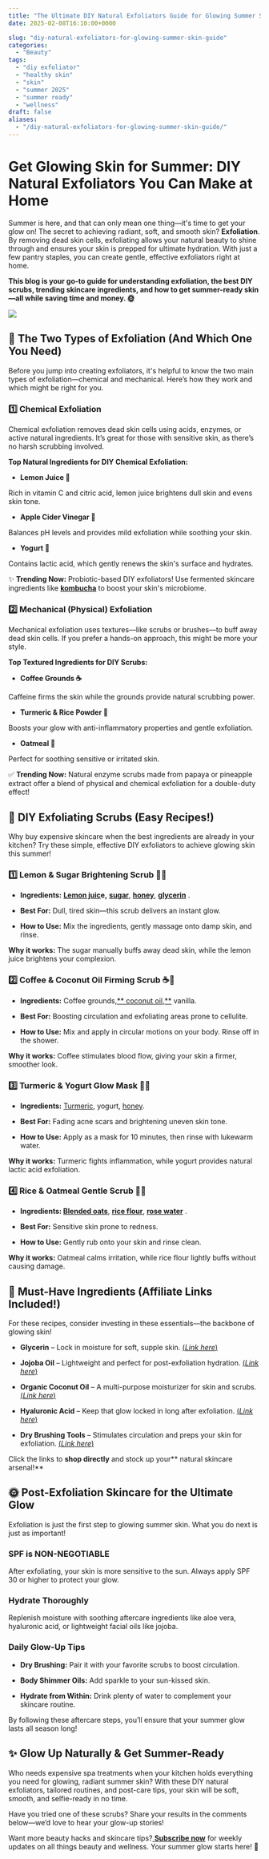 ```yaml
---
title: "The Ultimate DIY Natural Exfoliators Guide for Glowing Summer Skin"
date: 2025-02-08T16:10:00+0000

slug: "diy-natural-exfoliators-for-glowing-summer-skin-guide"
categories:
  - "Beauty"
tags:
  - "diy exfoliator"
  - "healthy skin"
  - "skin"
  - "summer 2025"
  - "summer ready"
  - "wellness"
draft: false
aliases:
  - "/diy-natural-exfoliators-for-glowing-summer-skin-guide/"
---
```

# Get Glowing Skin for Summer: DIY Natural Exfoliators You Can Make at Home

Summer is here, and that can only mean one thing—it's time to get your glow on! The secret to achieving radiant, soft, and smooth skin? **Exfoliation**. By removing dead skin cells, exfoliating allows your natural beauty to shine through and ensures your skin is prepped for ultimate hydration. With just a few pantry staples, you can create gentle, effective exfoliators right at home.

**This blog is your go-to guide for understanding exfoliation, the best DIY scrubs, trending skincare ingredients, and how to get summer-ready skin—all while saving time and money. 🌞**

![](/Jasper_2025-02-08T103A423A23.832Z_upscaled-1024x1024.webp)

## 🌿 The Two Types of Exfoliation (And Which One You Need)

Before you jump into creating exfoliators, it's helpful to know the two main types of exfoliation—chemical and mechanical. Here’s how they work and which might be right for you.

### **1️⃣ Chemical Exfoliation**

Chemical exfoliation removes dead skin cells using acids, enzymes, or active natural ingredients. It’s great for those with sensitive skin, as there’s no harsh scrubbing involved.

**Top Natural Ingredients for DIY Chemical Exfoliation:**

- **Lemon Juice 🍋**

Rich in vitamin C and citric acid, lemon juice brightens dull skin and evens skin tone.

- **Apple Cider Vinegar 🍏**

Balances pH levels and provides mild exfoliation while soothing your skin.

- **Yogurt 🥛**

Contains lactic acid, which gently renews the skin's surface and hydrates.

✨ **Trending Now:** Probiotic-based DIY exfoliators! Use fermented skincare ingredients like [**kombucha**](https://amzn.to/4jRJoYg) to boost your skin's microbiome.

### **2️⃣ Mechanical (Physical) Exfoliation**

Mechanical exfoliation uses textures—like scrubs or brushes—to buff away dead skin cells. If you prefer a hands-on approach, this might be more your style.

**Top Textured Ingredients for DIY Scrubs:**

- **Coffee Grounds ☕**

Caffeine firms the skin while the grounds provide natural scrubbing power.

- **Turmeric & Rice Powder 🌾**

Boosts your glow with anti-inflammatory properties and gentle exfoliation.

- **Oatmeal 🌾**

Perfect for soothing sensitive or irritated skin.

✅ **Trending Now:** Natural enzyme scrubs made from papaya or pineapple extract offer a blend of physical and chemical exfoliation for a double-duty effect!

## 📖 DIY Exfoliating Scrubs (Easy Recipes!)

Why buy expensive skincare when the best ingredients are already in your kitchen? Try these simple, effective DIY exfoliators to achieve glowing skin this summer!

### **1️⃣ Lemon & Sugar Brightening Scrub 🍋✨**

- **Ingredients:** **[Lemon juic](https://amzn.to/4hyXvAj)e,** [**sugar**](https://amzn.to/4hQZq38), [**honey**](https://amzn.to/4i7m87h), [**glycerin**](https://amzn.to/40PDxtV) .

- **Best For:** Dull, tired skin—this scrub delivers an instant glow.

- **How to Use:** Mix the ingredients, gently massage onto damp skin, and rinse.

**Why it works:** The sugar manually buffs away dead skin, while the lemon juice brightens your complexion.

### **2️⃣ Coffee & Coconut Oil Firming Scrub ☕🥥**

- **Ingredients:** Coffee grounds,[** coconut oil,**](https://amzn.to/413pkuO) vanilla.

- **Best For:** Boosting circulation and exfoliating areas prone to cellulite.

- **How to Use:** Mix and apply in circular motions on your body. Rinse off in the shower.

**Why it works:** Coffee stimulates blood flow, giving your skin a firmer, smoother look.

### **3️⃣ Turmeric & Yogurt Glow Mask 🌿💛**

- **Ingredients:** [Turmeric](https://amzn.to/4hy6sdm), yogurt, [honey](https://amzn.to/4hsuCpv).

- **Best For:** Fading acne scars and brightening uneven skin tone.

- **How to Use:** Apply as a mask for 10 minutes, then rinse with lukewarm water.

**Why it works:** Turmeric fights inflammation, while yogurt provides natural lactic acid exfoliation.

### **4️⃣ Rice & Oatmeal Gentle Scrub 🌾🌸**

- **Ingredients: [Blended oats](https://amzn.to/4htEvTF)**, **[rice flour](https://amzn.to/4hQ1Y18)**, [**rose water**](https://amzn.to/412wwat) .

- **Best For:** Sensitive skin prone to redness.

- **How to Use:** Gently rub onto your skin and rinse clean.

**Why it works:** Oatmeal calms irritation, while rice flour lightly buffs without causing damage.

## 🛒 Must-Have Ingredients (Affiliate Links Included!)

For these recipes, consider investing in these essentials—the backbone of glowing skin!

- **Glycerin** – Lock in moisture for soft, supple skin. [(*Link here*)](https://amzn.to/42Qw6oX)

- **Jojoba Oil** – Lightweight and perfect for post-exfoliation hydration. [(*Link here*)](https://amzn.to/3CtXluY)

- **Organic Coconut Oil** – A multi-purpose moisturizer for skin and scrubs. [(*Link here*)](https://amzn.to/3WTeW6e)

- **Hyaluronic Acid** – Keep that glow locked in long after exfoliation. [(*Link here*)](https://amzn.to/4jRbNhq)

- **Dry Brushing Tools** – Stimulates circulation and preps your skin for exfoliation. [(*Link here*)](https://amzn.to/3CGFL6V)

Click the links to **shop directly** and stock up your** natural skincare arsenal!**

## 🌞 Post-Exfoliation Skincare for the Ultimate Glow

Exfoliation is just the first step to glowing summer skin. What you do next is just as important!

### **SPF is NON-NEGOTIABLE**

After exfoliating, your skin is more sensitive to the sun. Always apply SPF 30 or higher to protect your glow.

### **Hydrate Thoroughly**

Replenish moisture with soothing aftercare ingredients like aloe vera, hyaluronic acid, or lightweight facial oils like jojoba.

### **Daily Glow-Up Tips**

- **Dry Brushing:** Pair it with your favorite scrubs to boost circulation.

- **Body Shimmer Oils:** Add sparkle to your sun-kissed skin.

- **Hydrate from Within:** Drink plenty of water to complement your skincare routine.

By following these aftercare steps, you’ll ensure that your summer glow lasts all season long!

## ✨ Glow Up Naturally & Get Summer-Ready

Who needs expensive spa treatments when your kitchen holds everything you need for glowing, radiant summer skin? With these DIY natural exfoliators, tailored routines, and post-care tips, your skin will be soft, smooth, and selfie-ready in no time.

Have you tried one of these scrubs? Share your results in the comments below—we’d love to hear your glow-up stories!

Want more beauty hacks and skincare tips?[ **Subscribe now**](https://ro.pinterest.com/blingsp444/?actingBusinessId=934356391349710211) for weekly updates on all things beauty and wellness. Your summer glow starts here! 🌸

##